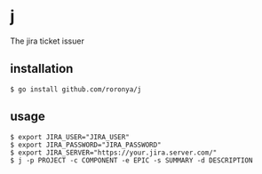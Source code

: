 # j
The jira ticket issuer

## installation

```shell
$ go install github.com/roronya/j
```


## usage

```shell
$ export JIRA_USER="JIRA_USER"
$ export JIRA_PASSWORD="JIRA_PASSWORD"
$ export JIRA_SERVER="https://your.jira.server.com/"
$ j -p PROJECT -c COMPONENT -e EPIC -s SUMMARY -d DESCRIPTION
```
